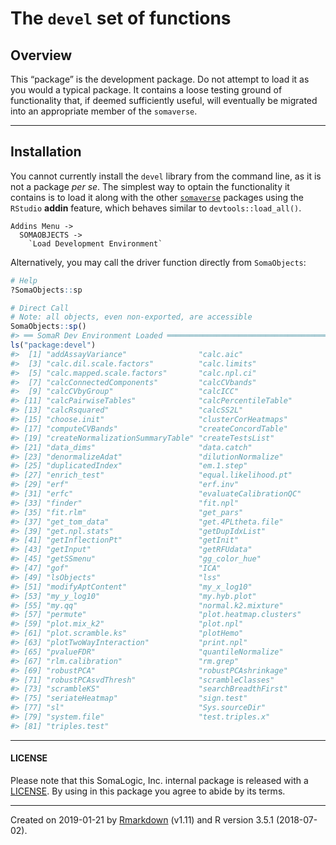 
<!-- README.md is generated from README.Rmd. Please edit that file -->

# The `devel` set of functions

## Overview

This “package” is the development package. Do not attempt to load it as
you would a typical package. It contains a loose testing ground of
functionality that, if deemed sufficiently useful, will eventually be
migrated into an appropriate member of the `somaverse`.

-----

## Installation

You cannot currently install the `devel` library from the command line,
as it is not a package *per se*. The simplest way to optain the
functionality it contains is to load it along with the other
[`somaverse`](http://bitbucket.sladmin.com/projects/SV) packages using
the `RStudio` **addin** feature, which behaves similar to
`devtools::load_all()`.

    Addins Menu ->
      SOMAOBJECTS ->
        `Load Development Environment`

Alternatively, you may call the driver function directly from
`SomaObjects`:

``` r
# Help
?SomaObjects::sp

# Direct Call
# Note: all objects, even non-exported, are accessible
SomaObjects::sp()
#> ══ SomaR Dev Environment Loaded ══════════════════════════════════════════════════════════════════════
ls("package:devel")
#>  [1] "addAssayVariance"                "calc.aic"                       
#>  [3] "calc.dil.scale.factors"          "calc.limits"                    
#>  [5] "calc.mapped.scale.factors"       "calc.npl.ci"                    
#>  [7] "calcConnectedComponents"         "calcCVbands"                    
#>  [9] "calcCVbyGroup"                   "calcICC"                        
#> [11] "calcPairwiseTables"              "calcPercentileTable"            
#> [13] "calcRsquared"                    "calcSS2L"                       
#> [15] "choose.init"                     "clusterCorHeatmaps"             
#> [17] "computeCVBands"                  "createConcordTable"             
#> [19] "createNormalizationSummaryTable" "createTestsList"                
#> [21] "data_dims"                       "data.catch"                     
#> [23] "denormalizeAdat"                 "dilutionNormalize"              
#> [25] "duplicatedIndex"                 "em.1.step"                      
#> [27] "enrich_test"                     "equal.likelihood.pt"            
#> [29] "erf"                             "erf.inv"                        
#> [31] "erfc"                            "evaluateCalibrationQC"          
#> [33] "finder"                          "fit.npl"                        
#> [35] "fit.rlm"                         "get_pars"                       
#> [37] "get_tom_data"                    "get.4PLtheta.file"              
#> [39] "get.npl.stats"                   "getDupIdxList"                  
#> [41] "getInflectionPt"                 "getInit"                        
#> [43] "getInput"                        "getRFUdata"                     
#> [45] "getSSmenu"                       "gg_color_hue"                   
#> [47] "gof"                             "ICA"                            
#> [49] "lsObjects"                       "lss"                            
#> [51] "modifyAptContent"                "my_x_log10"                     
#> [53] "my_y_log10"                      "my.hyb.plot"                    
#> [55] "my.qq"                           "normal.k2.mixture"              
#> [57] "permute"                         "plot.heatmap.clusters"          
#> [59] "plot.mix_k2"                     "plot.npl"                       
#> [61] "plot.scramble.ks"                "plotHemo"                       
#> [63] "plotTwoWayInteraction"           "print.npl"                      
#> [65] "pvalueFDR"                       "quantileNormalize"              
#> [67] "rlm.calibration"                 "rm.grep"                        
#> [69] "robustPCA"                       "robustPCAshrinkage"             
#> [71] "robustPCAsvdThresh"              "scrambleClasses"                
#> [73] "scrambleKS"                      "searchBreadthFirst"             
#> [75] "seriateHeatmap"                  "sign.test"                      
#> [77] "sl"                              "Sys.sourceDir"                  
#> [79] "system.file"                     "test.triples.x"                 
#> [81] "triples.test"
```

-----

#### LICENSE

Please note that this SomaLogic, Inc. internal package is released with
a [LICENSE](LICENSE). By using in this package you agree to abide by its
terms.

-----

Created on 2019-01-21 by
[Rmarkdown](https://github.com/rstudio/rmarkdown) (v1.11) and R version
3.5.1 (2018-07-02).
